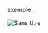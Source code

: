 exemple :

![Sans titre](https://github.com/fk-crafter/html-css-js-progress-bar/assets/127132293/76173f84-6259-432f-88cc-73100f734eb3)
